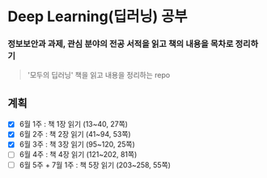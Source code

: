 # Deep Learning(딥러닝) 공부
### 정보보안과 과제, 관심 분야의 전공 서적을 읽고 책의 내용을 목차로 정리하기
> '모두의 딥러닝' 책을 읽고 내용을 정리하는 repo

## 계획

- [x] 6월 1주 : 책 1장 읽기 (13~40, 27쪽)
- [x] 6월 2주 : 책 2장 읽기 (41~94, 53쪽)
- [x] 6월 3주 : 책 3장 읽기 (95~120, 25쪽)
- [ ] 6월 4주 : 책 4장 읽기 (121~202, 81쪽)
- [ ] 6월 5주 + 7월 1주 : 책 5장 읽기 (203~258, 55쪽)
